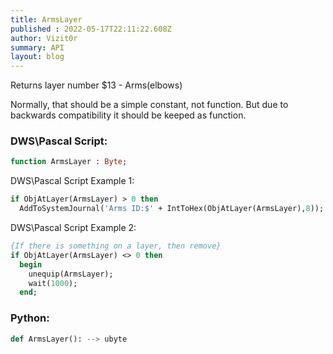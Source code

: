 ```yaml
---
title: ArmsLayer
published : 2022-05-17T22:11:22.608Z
author: Vizit0r
summary: API
layout: blog
---
```


 

Returns layer number $13 - Arms(elbows)

Normally, that should be a simple constant, not function. But due to backwards compatibility it should be keeped as function.


 ### DWS\Pascal Script:

```pascal
function ArmsLayer : Byte;
```


DWS\Pascal Script Example 1:

```pascal
if ObjAtLayer(ArmsLayer) > 0 then 
  AddToSystemJournal('Arms ID:$' + IntToHex(ObjAtLayer(ArmsLayer),8));
```


DWS\Pascal Script Example 2:

```pascal
{If there is something on a layer, then remove}
if ObjAtLayer(ArmsLayer) <> 0 then
  begin
    unequip(ArmsLayer);
    wait(1000);
  end;
```

### Python:

```python
def ArmsLayer(): --> ubyte
```
